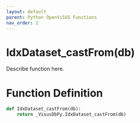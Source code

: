 ```yaml
---
layout: default
parent: Python OpenViSUS Functions
nav_order: 2
---
```


# IdxDataset_castFrom(db)

Describe function here.

# Function Definition

```python
def IdxDataset_castFrom(db):
    return _VisusDbPy.IdxDataset_castFrom(db)

```